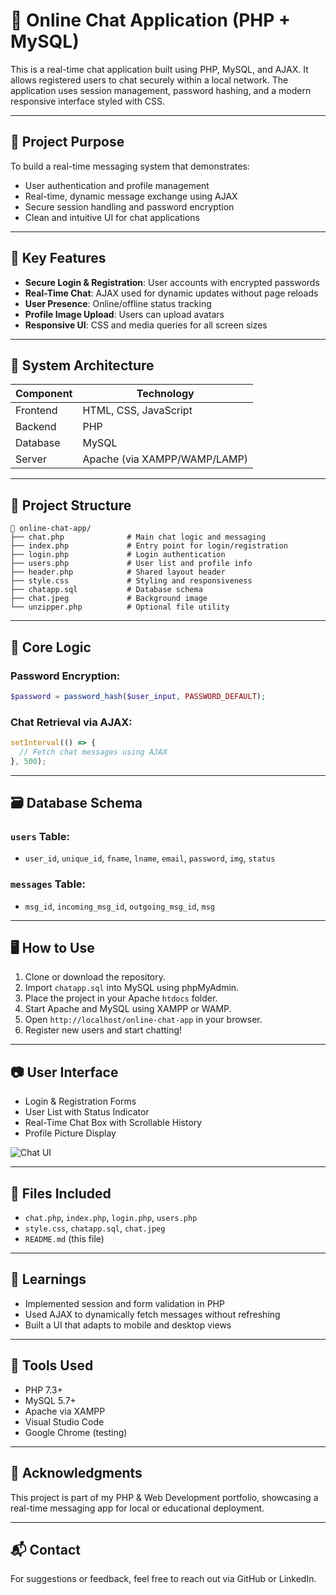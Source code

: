 # 💬 Online Chat Application (PHP + MySQL)

This is a real-time chat application built using PHP, MySQL, and AJAX. It allows registered users to chat securely within a local network. The application uses session management, password hashing, and a modern responsive interface styled with CSS.

---

## 🎯 Project Purpose

To build a real-time messaging system that demonstrates:

- User authentication and profile management
- Real-time, dynamic message exchange using AJAX
- Secure session handling and password encryption
- Clean and intuitive UI for chat applications

---

## 🔑 Key Features

- **Secure Login & Registration**: User accounts with encrypted passwords
- **Real-Time Chat**: AJAX used for dynamic updates without page reloads
- **User Presence**: Online/offline status tracking
- **Profile Image Upload**: Users can upload avatars
- **Responsive UI**: CSS and media queries for all screen sizes

---

## 🧱 System Architecture

| Component | Technology |
|----------|-------------|
| Frontend | HTML, CSS, JavaScript |
| Backend | PHP |
| Database | MySQL |
| Server | Apache (via XAMPP/WAMP/LAMP) |

---

## 📂 Project Structure

```
📁 online-chat-app/
├── chat.php              # Main chat logic and messaging
├── index.php             # Entry point for login/registration
├── login.php             # Login authentication
├── users.php             # User list and profile info
├── header.php            # Shared layout header
├── style.css             # Styling and responsiveness
├── chatapp.sql           # Database schema
├── chat.jpeg             # Background image
└── unzipper.php          # Optional file utility
```

---

## 🧮 Core Logic

### Password Encryption:
```php
$password = password_hash($user_input, PASSWORD_DEFAULT);
```

### Chat Retrieval via AJAX:
```javascript
setInterval(() => {
  // Fetch chat messages using AJAX
}, 500);
```

---

## 🗃️ Database Schema

### `users` Table:
- `user_id`, `unique_id`, `fname`, `lname`, `email`, `password`, `img`, `status`

### `messages` Table:
- `msg_id`, `incoming_msg_id`, `outgoing_msg_id`, `msg`

---

## 🖥️ How to Use

1. Clone or download the repository.
2. Import `chatapp.sql` into MySQL using phpMyAdmin.
3. Place the project in your Apache `htdocs` folder.
4. Start Apache and MySQL using XAMPP or WAMP.
5. Open `http://localhost/online-chat-app` in your browser.
6. Register new users and start chatting!

---

## 📷 User Interface

- Login & Registration Forms
- User List with Status Indicator
- Real-Time Chat Box with Scrollable History
- Profile Picture Display

![Chat UI](chat.jpeg)

---

## 📁 Files Included

- `chat.php`, `index.php`, `login.php`, `users.php`
- `style.css`, `chatapp.sql`, `chat.jpeg`
- `README.md` (this file)

---

## 🧠 Learnings

- Implemented session and form validation in PHP
- Used AJAX to dynamically fetch messages without refreshing
- Built a UI that adapts to mobile and desktop views

---

## 🧰 Tools Used

- PHP 7.3+
- MySQL 5.7+
- Apache via XAMPP
- Visual Studio Code
- Google Chrome (testing)

---

## 🏁 Acknowledgments

This project is part of my PHP & Web Development portfolio, showcasing a real-time messaging app for local or educational deployment.

---

## 📬 Contact

For suggestions or feedback, feel free to reach out via GitHub or LinkedIn.
